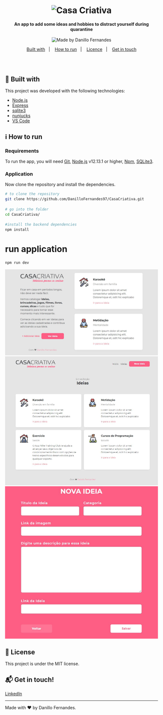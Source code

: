 <h1 align="center">
  <img alt="Casa Criativa" src="public/CasaCriativalogo.png"/>
    <br>
</h1>

<h4 align="center">
  An app to add some ideas and hobbies to distract yourself during quarantine
</h4>

<p align="center"> 
  <img alt="Made by Danillo Fernandes" src="https://img.shields.io/badge/made%20by-Danillo-%20?color=FF5E84">
  </p> 

<p align="center">
  <a href="#rocket-built-with">Built with</a>&nbsp;&nbsp;&nbsp;|&nbsp;&nbsp;&nbsp;
  <a href="#information_source-how-to-run">How to run</a>&nbsp;&nbsp;&nbsp;|&nbsp;&nbsp;&nbsp;
  <a href="#page_facing_up-license">Licence</a>&nbsp;&nbsp;&nbsp;|&nbsp;&nbsp;&nbsp;
  <a href="#mailbox_with_mail-get-in-touch">Get in touch</a>
</p>
<br><br>

## :rocket: Built with

This project was developed with the following technologies:

-  [Node.js](https://nodejs.org/)
-  [Express](https://expressjs.com/)
-  [sqlite3](https://sqlitebrowser.org/)
-  [nunjucks](https://www.npmjs.com/package/nunjucks)
-  [VS Code](https://code.visualstudio.com/)

## :information_source: How to run

### Requirements
To run the app, you will need [Git](https://git-scm.com), [Node.js](https://nodejs.org/) v12.13.1 or higher, [Npm](https://www.npmjs.com/), [SQLite3](https://sqlitebrowser.org/).
<br>

### Application
Now clone the repository and install the dependencies.
```bash
# to clone the repository
git clone https://github.com/DanilloFernandes97/CasaCriativa.git

# go into the folder
cd CasaCriativa/

#install the backend dependencies
npm install

```

# run application
```bash
npm run dev
```
<img src="public/Print_Home.JPG"/>
<img src="public/Print_Ideas.JPG"/>
<img src="public/Print_New_Idea.JPG"/>

## :page_facing_up: License

This project is under the MIT license. 

## :mailbox_with_mail: Get in touch!

[LinkedIn](https://www.linkedin.com/in/danillo-fernandes-720623108/)

---

Made with ♥ by Danillo Fernandes.
